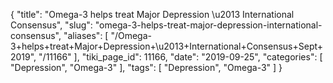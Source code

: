 {
    "title": "Omega-3 helps treat Major Depression \u2013 International Consensus",
    "slug": "omega-3-helps-treat-major-depression-international-consensus",
    "aliases": [
        "/Omega-3+helps+treat+Major+Depression+\u2013+International+Consensus+Sept+2019",
        "/11166"
    ],
    "tiki_page_id": 11166,
    "date": "2019-09-25",
    "categories": [
        "Depression",
        "Omega-3"
    ],
    "tags": [
        "Depression",
        "Omega-3"
    ]
}